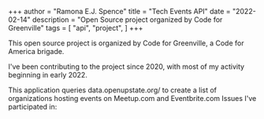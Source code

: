 +++
author = "Ramona E.J. Spence"
title = "Tech Events API"
date = "2022-02-14"
description = "Open Source project organized by Code for Greenville"
tags = [
    "api", "project",
]
+++


This open source project is organized by Code for Greenville, a Code for America brigade. <!--more-->

I've been contributing to the project since 2020, with most of my activity beginning in early 2022. 

This application queries data.openupstate.org/ to create a list of organizations hosting events on Meetup.com and Eventbrite.com
Issues I've participated in:






